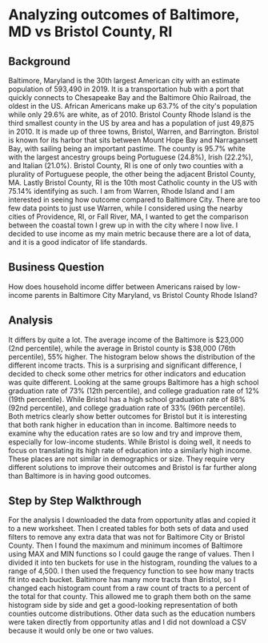# Analyzing outcomes of Baltimore, MD vs Bristol County, RI
## Background
Baltimore, Maryland is the 30th largest American city with an estimate population of 593,490 in 2019. It is a transportation hub with a port that quickly connects to Chesapeake Bay and the Baltimore Ohio Railroad, the oldest in the US. African Americans make up 63.7% of the city's population while only 29.6% are white, as of 2010. 
  Bristol County Rhode Island is the third smallest county in the US by area and has a population of just 49,875 in 2010. It is made up of three towns, Bristol, Warren, and Barrington. Bristol is known for its harbor that sits between Mount Hope Bay and Narragansett Bay, with sailing being an important pastime. The county is 95.7% white with the largest ancestry groups being Portuguese (24.8%), Irish (22.2%), and Italian (21.0%). Bristol County, RI is one of only two counties with a plurality of Portuguese people, the other being the adjacent Bristol County, MA. Lastly Bristol County, RI is the 10th most Catholic county in the US with 75.14% identifying as such. 
  I am from Warren, Rhode Island and I am interested in seeing how outcome compared to Baltimore City. There are too few data points to just use Warren, while I considered using the nearby cities of Providence, RI, or Fall River, MA, I wanted to get the comparison between the coastal town I grew up in with the city where I now live. I decided to use income as my main metric because there are a lot of data, and it is a good indicator of life standards.
## Business Question
How does household income differ between Americans raised by low-income parents in Baltimore City Maryland, vs Bristol County Rhode Island?
## Analysis
It differs by quite a lot. The average income of the Baltimore is $23,000 (2nd percentile), while the average in Bristol county is $38,000 (76th percentile), 55% higher. The histogram below shows the distribution of the different income tracts. This is a surprising and significant difference, I decided to check some other metrics for other indicators and education was quite different. Looking at the same groups Baltimore has a high school graduation rate of 73% (12th percentile), and college graduation rate of 12% (19th percentile). While Bristol has a high school graduation rate of 88% (92nd percentile), and college graduation rate of 33% (96th percentile). Both metrics clearly show better outcomes for Bristol but it is interesting that both rank higher in education than in income. 
Baltimore needs to examine why the education rates are so low and try and improve them, especially for low-income students. While Bristol is doing well, it needs to focus on translating its high rate of education into a similarly high income. These places are not similar in demographics or size. They require very different solutions to improve their outcomes and Bristol is far further along than Baltimore is in having good outcomes. 
## Step by Step Walkthrough
  For the analysis I downloaded the data from opportunity atlas and copied it to a new worksheet. Then I created tables for both sets of data and used filters to remove any extra data that was not for Baltimore City or Bristol County. Then I found the maximum and minimum incomes of Baltimore using MAX and MIN functions so I could gauge the range of values. Then I divided it into ten buckets for use in the histogram, rounding the values to a range of 4,500. I then used the frequency function to see how many tracts fit into each bucket. Baltimore has many more tracts than Bristol, so I changed each histogram count from a raw count of tracts to a percent of the total for that county. This allowed me to graph them both on the same histogram side by side and get a good-looking representation of both counties outcome distributions. Other data such as the education numbers were taken directly from opportunity atlas and I did not download a CSV because it would only be one or two values. 

